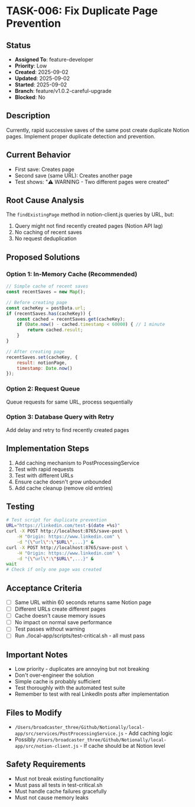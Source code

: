 # TASK-006: Fix Duplicate Page Prevention

## Status
- **Assigned To**: feature-developer
- **Priority**: Low
- **Created**: 2025-09-02
- **Updated**: 2025-09-02
- **Started**: 2025-09-02
- **Branch**: feature/v1.0.2-careful-upgrade
- **Blocked**: No

## Description
Currently, rapid successive saves of the same post create duplicate Notion pages. Implement proper duplicate detection and prevention.

## Current Behavior
- First save: Creates page
- Second save (same URL): Creates another page
- Test shows: "⚠️ WARNING - Two different pages were created"

## Root Cause Analysis
The `findExistingPage` method in notion-client.js queries by URL, but:
1. Query might not find recently created pages (Notion API lag)
2. No caching of recent saves
3. No request deduplication

## Proposed Solutions

### Option 1: In-Memory Cache (Recommended)
```javascript
// Simple cache of recent saves
const recentSaves = new Map();

// Before creating page
const cacheKey = postData.url;
if (recentSaves.has(cacheKey)) {
    const cached = recentSaves.get(cacheKey);
    if (Date.now() - cached.timestamp < 60000) { // 1 minute
        return cached.result;
    }
}

// After creating page
recentSaves.set(cacheKey, {
    result: notionPage,
    timestamp: Date.now()
});
```

### Option 2: Request Queue
Queue requests for same URL, process sequentially

### Option 3: Database Query with Retry
Add delay and retry to find recently created pages

## Implementation Steps
1. Add caching mechanism to PostProcessingService
2. Test with rapid requests
3. Test with different URLs
4. Ensure cache doesn't grow unbounded
5. Add cache cleanup (remove old entries)

## Testing
```bash
# Test script for duplicate prevention
URL="https://linkedin.com/test-$(date +%s)"
curl -X POST http://localhost:8765/save-post \
    -H "Origin: https://www.linkedin.com" \
    -d "{\"url\":\"$URL\",...}" &
curl -X POST http://localhost:8765/save-post \
    -H "Origin: https://www.linkedin.com" \
    -d "{\"url\":\"$URL\",...}" &
wait
# Check if only one page was created
```

## Acceptance Criteria
- [ ] Same URL within 60 seconds returns same Notion page
- [ ] Different URLs create different pages
- [ ] Cache doesn't cause memory issues
- [ ] No impact on normal save performance
- [ ] Test passes without warning
- [ ] Run ./local-app/scripts/test-critical.sh - all must pass

## Important Notes
- Low priority - duplicates are annoying but not breaking
- Don't over-engineer the solution
- Simple cache is probably sufficient
- Test thoroughly with the automated test suite
- Remember to test with real LinkedIn posts after implementation

## Files to Modify
- `/Users/broadcaster_three/Github/Notionally/local-app/src/services/PostProcessingService.js` - Add caching logic
- Possibly `/Users/broadcaster_three/Github/Notionally/local-app/src/notion-client.js` - If cache should be at Notion level

## Safety Requirements
- Must not break existing functionality
- Must pass all tests in test-critical.sh
- Must handle cache failures gracefully
- Must not cause memory leaks